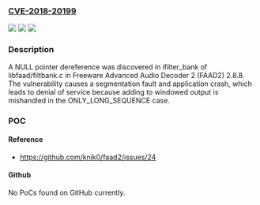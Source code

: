 ### [CVE-2018-20199](https://cve.mitre.org/cgi-bin/cvename.cgi?name=CVE-2018-20199)
![](https://img.shields.io/static/v1?label=Product&message=n%2Fa&color=blue)
![](https://img.shields.io/static/v1?label=Version&message=n%2Fa&color=blue)
![](https://img.shields.io/static/v1?label=Vulnerability&message=n%2Fa&color=brighgreen)

### Description

A NULL pointer dereference was discovered in ifilter_bank of libfaad/filtbank.c in Freeware Advanced Audio Decoder 2 (FAAD2) 2.8.8. The vulnerability causes a segmentation fault and application crash, which leads to denial of service because adding to windowed output is mishandled in the ONLY_LONG_SEQUENCE case.

### POC

#### Reference
- https://github.com/knik0/faad2/issues/24

#### Github
No PoCs found on GitHub currently.

